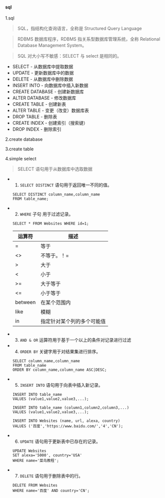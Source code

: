 #### sql

1.sql
>SQL，指结构化查询语言，全称是 Structured Query Language

>RDBMS 数据库程序，RDBMS 指关系型数据库管理系统，全称 Relational Database Management System。

>SQL 对大小写不敏感：SELECT 与 select 是相同的。

+ SELECT - 从数据库中提取数据
+ UPDATE - 更新数据库中的数据
+ DELETE - 从数据库中删除数据
+ INSERT INTO - 向数据库中插入新数据
+ CREATE DATABASE - 创建新数据库
+ ALTER DATABASE - 修改数据库
+ CREATE TABLE - 创建新表
+ ALTER TABLE - 变更（改变）数据库表
+ DROP TABLE - 删除表
+ CREATE INDEX - 创建索引（搜索键）
+ DROP INDEX - 删除索引

2.create database


3.create table


4.simple select 
>SELECT 语句用于从数据库中选取数据

+ 1. `SELECT DISTINCT`  语句用于返回唯一不同的值。
    ```
    SELECT DISTINCT column_name,column_name
    FROM table_name;
    ```
+ 2. `WHERE` 子句 用于过滤记录。
    ```
    SELECT * FROM Websites WHERE id=1;
    ```
    |运算符|描述|
    |---|---|
    |=|等于|
    |<>|不等于。！=|
    |>|大于|
    |<|小于|
    |>=|大于等于|
    |<=|小于等于|
    |between|在某个范围内|
    |like|模糊|
    |in|指定针对某个列的多个可能值|
+ 3. `AND & OR` 运算符用于基于一个以上的条件对记录进行过滤
+ 4. `ORDER BY` 关键字用于对结果集进行排序。
    ```
    SELECT column_name,column_name
    FROM table_name
    ORDER BY column_name,column_name ASC|DESC;
    ```
    
+ 5. `INSERT INTO` 语句用于向表中插入新记录。
    ```
    INSERT INTO table_name
    VALUES (value1,value2,value3,...);
    
    INSERT INTO table_name (column1,column2,column3,...)
    VALUES (value1,value2,value3,...);
    
    INSERT INTO Websites (name, url, alexa, country)
    VALUES ('百度','https://www.baidu.com/','4','CN');
    ```
    
+ 6. `UPDATE` 语句用于更新表中已存在的记录。
    ```
    UPDATE Websites 
    SET alexa='5000', country='USA' 
    WHERE name='菜鸟教程';
    ```

+ 7. `DELETE` 语句用于删除表中的行。
    ```
    DELETE FROM Websites
    WHERE name='百度' AND country='CN';
    ```